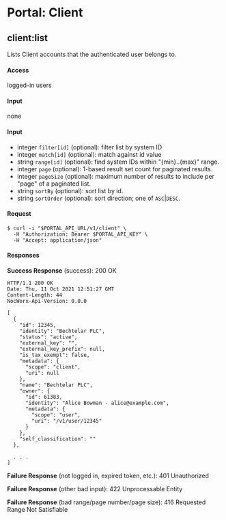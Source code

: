 # Portal: Client

## client:list
Lists Client accounts that the authenticated user belongs to.

#### Access
logged-in users

#### Input
none

#### Input
- integer `filter[id]` (optional): filter list by system ID
- integer `match[id]` (optional): match against id value
- string `range[id]` (optional): find system IDs within "{min}..{max}" range.
- integer `page` (optional): 1-based result set count for paginated results.
- integer `pageSize` (optional): maximum number of results to include per "page" of a paginated list.
- string `sortBy` (optional): sort list by id.
- string `sortOrder` (optional): sort direction; one of `ASC`|`DESC`.

#### Request
```
$ curl -i "$PORTAL_API_URL/v1/client" \
  -H "Authorization: Bearer $PORTAL_API_KEY" \
  -H "Accept: application/json"
```

#### Responses
**Success Response** (success): 200 OK
```
HTTP/1.1 200 OK
Date: Thu, 11 Oct 2021 12:51:27 GMT
Content-Length: 44
NocWorx-Api-Version: 0.0.0

[
  {
    "id": 12345,
    "identity": "Bechtelar PLC",
    "status": "active",
    "external_key": "",
    "external_key_prefix": null,
    "is_tax_exempt": false,
    "metadata": {
      "scope": "client",
      "uri": null
    },
    "name": "Bechtelar PLC",
    "owner": {
      "id": 61383,
      "identity": "Alice Bowman - alice@example.com",
      "metadata": {
        "scope": "user",
        "uri": "/v1/user/12345"
      }
    },
    "self_classification": ""
  },
  
  . . .
]
```

**Failure Response** (not logged in, expired token, etc.): 401 Unauthorized

**Failure Response** (other bad input): 422 Unprocessable Entity

**Failure Response** (bad range/page number/page size): 416 Requested Range Not Satisfiable
